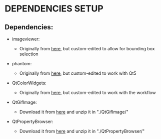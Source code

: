 # DEPENDENCIES SETUP

## Dependencies:

* imageviewer: 
  * Originally from [here](https://github.com/palacaze/image-viewer/), but custom-edited to allow for bounding box selection

* phantom: 
  * Originally from [here](https://github.com/randrew/phantomstyle/), but custom-edited to work with Qt5

* QtColorWidgets: 
  * Originally from [here](https://gitlab.com/mattbas/Qt-Color-Widgets/), but custom-edited to work with the workflow

* QtGifImage:
  * Download it from [here](https://github.com/dbzhang800/QtGifImage/) and unzip it in "./QtGifImage/"

* QtPropertyBrowser:
  * Download it from [here](https://github.com/qtproject/qt-solutions/tree/master/qtpropertybrowser/) and unzip it in "./QtPropertyBrowser/"